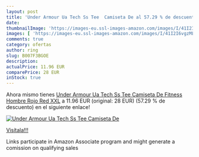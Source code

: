 ```yaml
---
layout: post
title: 'Under Armour Ua Tech Ss Tee  Camiseta De al 57.29 % de descuento'
date: 
thumbnailImage: 'https://images-eu.ssl-images-amazon.com/images/I/41I2I6vgzML._SL200_.jpg'
images: [ 'https://images-eu.ssl-images-amazon.com/images/I/41I2I6vgzML._SL200_.jpg' ]
comments: true
category: ofertas
author: ring
slug: B007F3BGOE
description:
actualPrice: 11.96 EUR
comparePrice: 28 EUR
inStock: true
---
```


Ahora mismo tienes [Under Armour Ua Tech Ss Tee  Camiseta De Fitness Hombre  Rojo  Red   XXL](https://www.amazon.es/dp/B007F3BGOE/?tag=tolees-21) a 11.96 EUR (original: 28 EUR) (57.29 %  de descuento) en el siguiente enlace!

[![Under Armour Ua Tech Ss Tee  Camiseta De](https://images-eu.ssl-images-amazon.com/images/I/41I2I6vgzML._SL200_.jpg)](https://www.amazon.es/dp/B007F3BGOE/?tag=tolees-21)

[Visítala!!!](https://www.amazon.es/dp/B007F3BGOE/?tag=tolees-21)

Links participate in Amazon Associate program and might generate a comission on qualifying sales
